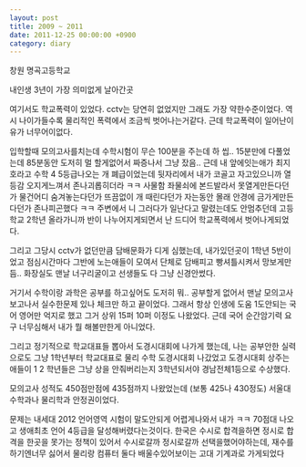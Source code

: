 ```yaml
---
layout: post
title: 2009 ~ 2011
date: 2011-12-25 00:00:00 +0900
category: diary
---
```

창원 명곡고등학교

내인생 3년이 가장 의미없게 날아간곳

여기서도 학교폭력이 있었다. cctv는 당연히 없었지만 그래도 가장 약한수준이었다. 역시 나이가들수록 물리적인 폭력에서 조금씩 벗어나는거같다. 근데 학교폭력이 일어난이유가 너무어이없다.

입학할때 모의고사를치는데 수학시험이 무슨 100분을 주는데 하 씹.. 15분만에 다풀었는데 85분동안 도저히 멀 할게없어서 짜증나서 그냥 잤음.. 근데 내 앞에잇는애가 최지호라고 수학 4 5등급나오는 개 폐급이었는데 뒷자리에서 내가 코골고 자고있으니까 열등감 오지게느껴서 존나괴롭히더라 ㅋㅋ 사물함 좌물쇠에 본드발라서 못열게만든다던가 물건어디 숨겨놓는다던가 뜨끔없이 개 때린다던가 자는동안 몰래 안경에 금가게만든다던가 존나피곤했다 ㅋㅋ 주변에서 니 그러다가 일난다고 말렸는데도 안멈추던데 고등학교 2학년 올라가니까 반이 나누어지게되면서 난 드디어 학교폭력에서 벗어나게되었다.

그리고 그당시 cctv가 없던만큼 담배문화가 디게 심했는데, 내가있던곳이 1학년 5반이었고 점심시간마다 그반에 노는애들이 모여서 단체로 담배피고 빵셔틀시켜서 망보게만듬.. 화장실도 맨날 너구리굴이고 선생들도 다 그냥 신경안썼다.

거기서 수학이랑 과학은 공부를 하고싶어도 도저히 뭐.. 공부할게 없어서 맨날 모의고사 보고나서 실수한문제 있나 체크만 하고 끝이었다. 그래서 항상 인생에 도움 1도안되는 국어 영어만 억지로 했고 그거 상위 15퍼 10퍼 이정도 나왔었다. 근데 국어 순간암기력 요구 너무심해서 내가 뭘 해볼만한게 아니었다.

그리고 정기적으로 학교대표들 뽑아서 도경시대회에 나가게 했는데, 나는 공부안한 실력으로도 그냥 1학년부터 학교대표로 물리 수학 도경시대회 나갔었고 도경시대회 상주는애들이 1 2 학년들은 그냥 상을 안줘버리는지 3학년되서야 경남전체1등으로 수상했다.

모의고사 성적도 450점만점에 435점까지 나왔었는데 (보통 425나 430정도) 서울대 수학과나 물리학과 안정권이었다.

문제는 내세대 2012 언어영역 시험이 말도안되게 어렵게나와서 내가 ㅋㅋ 70점대 나오고 생애최초 언어 4등급을 달성해버렸다는것이다.
한국은 수시로 합격을하면 정시로 합격을 한곳을 못가는 정책이 있어서 수시로갈까 정시로갈까 선택을했어야하는데, 재수를 하기엔너무 싫어서 물리랑 컴퓨터 둘다 배울수있어보이는 고대 기계과로 가게되었다



